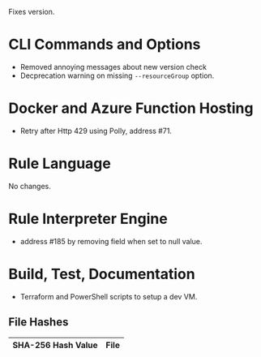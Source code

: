 Fixes version.

CLI Commands and Options
========================
- Removed annoying messages about new version check
- Decprecation warning on missing `--resourceGroup` option.


Docker and Azure Function Hosting
========================
- Retry after Http 429 using Polly, address #71.


Rule Language
========================
No changes.


Rule Interpreter Engine
========================
- address #185 by removing field when set to null value.


Build, Test, Documentation
========================
- Terraform and PowerShell scripts to setup a dev VM.


File Hashes
------------------------

SHA-256 Hash Value                                               |  File
-----------------------------------------------------------------|-------------------------------
